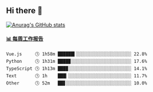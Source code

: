 ## Hi there 👋

[![Anurag's GitHub stats](https://github-readme-stats-orilights.vercel.app/api?username=orilights)](https://github.com/anuraghazra/github-readme-stats)

<!--
**OriLight152/OriLight152** is a ✨ _special_ ✨ repository because its `README.md` (this file) appears on your GitHub profile.

Here are some ideas to get you started:

- 🔭 I’m currently working on ...
- 🌱 I’m currently learning ...
- 👯 I’m looking to collaborate on ...
- 🤔 I’m looking for help with ...
- 💬 Ask me about ...
- 📫 How to reach me: ...
- 😄 Pronouns: ...
- ⚡ Fun fact: ...
-->

<!-- waka-box start -->
#### <a href="https://gist.github.com/92c8d5b388768c10efcba86e82b7c4fb" target="_blank">📊 每周工作报告</a>
```text
Vue.js     🕓 1h58m ██████▍░░░░░░░░░░░░░░░░░░░░░ 22.8%
Python     🕓 1h31m ████▉░░░░░░░░░░░░░░░░░░░░░░░ 17.6%
TypeScript 🕓 1h13m ███▉░░░░░░░░░░░░░░░░░░░░░░░░ 14.1%
Text       🕓 1h    ███▎░░░░░░░░░░░░░░░░░░░░░░░░ 11.7%
Other      🕓 52m   ██▊░░░░░░░░░░░░░░░░░░░░░░░░░ 10.0%
```
<!-- Powered by https://github.com/journey-ad/waka-box-go . -->
<!-- waka-box end -->

